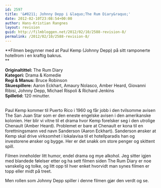 ```yaml
---
id: 2597
title: '&#8211; Johnny Depp i &laquo;The Rum Diary&raquo;'
date: 2012-02-10T23:08:54+00:00
author: Hans-Kristian Rangnes
layout: revision
guid: http://filmbloggen.net/2012/02/10/2588-revision-8/
permalink: /2012/02/10/2588-revision-8/
---
```

**Filmen begynner med at Paul Kemp (Johnny Depp) på sitt ramponerte hotellrom i en kraftig bakrus.  
** 

**Originaltittel:** The Rum Diary  
**Kategori:** Drama & Komedie  
**Regi & Manus:** Bruce Robinson  
**Skuespillere:** Aaron Eckhart, Amaury Nolasco, Amber Heard, Giovanni Ribisi, Johnny Depp, Michael Rispoli & Richard Jenkins  
**Spilletid:** 120 minutter.  
&nbsp;

Paul Kemp kommer til Puerto Rico i 1960 og får jobb i den tvilsomme avisen The San Juan Star som er den eneste engelske avisen i den amerikanske kolonien. Her blir vi vitne til et drama hvor Kemp forelsker seg i den utrolige Chenault (Amber Heard). Problemet er bare at Chenault er kona til en forettningsmann ved navn Sanderson (Aaron Eckhart). Sanderson ønsker at Kemp skal drive virksomhet i lokalavisa til et hotellparadis han og investorene ønsker og bygge. Her er det snakk om store penger og skittent spill.

Filmen inneholder litt humor, endel drama og mye alkohol. Jeg sitter igjen med blandede følelser etter og ha sett filmen siden The Rum Diary er noe vanskelig og tolke, og litt opp til hver enket hvorvidt man synes filmen er topp eller midt på treet.

Men rollen som Johnny Depp spiller i denne filmen gjør den verdt og se.

&nbsp;
